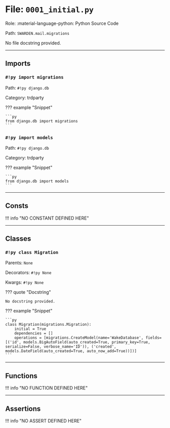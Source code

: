 # File: `0001_initial.py`

Role: :material-language-python: Python Source Code

Path: `SWARDEN.mail.migrations`

No file docstring provided.

---

## Imports

### `#!py import migrations`

Path: `#!py django.db`

Category: trdparty

??? example "Snippet"

    ```py
    from django.db import migrations
    ```

### `#!py import models`

Path: `#!py django.db`

Category: trdparty

??? example "Snippet"

    ```py
    from django.db import models
    ```



---

## Consts

!!! info "NO CONSTANT DEFINED HERE"

---

## Classes

### `#!py class Migration`

Parents: `None`

Decorators: `#!py None`

Kwargs: `#!py None`

??? quote "Docstring"

    No docstring provided.

??? example "Snippet"

    ```py
    class Migration(migrations.Migration):
        initial = True
        dependencies = []
        operations = [migrations.CreateModel(name='WakeDatabase', fields=[('id', models.BigAutoField(auto_created=True, primary_key=True, serialize=False, verbose_name='ID')), ('created', models.DateField(auto_created=True, auto_now_add=True))])]
    ```



---

## Functions

!!! info "NO FUNCTION DEFINED HERE"

---

## Assertions

!!! info "NO ASSERT DEFINED HERE"
